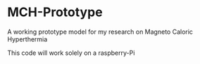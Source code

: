 # MCH-Prototype
A working prototype model for my research on Magneto Caloric Hyperthermia

This code will work solely on a raspberry-Pi
